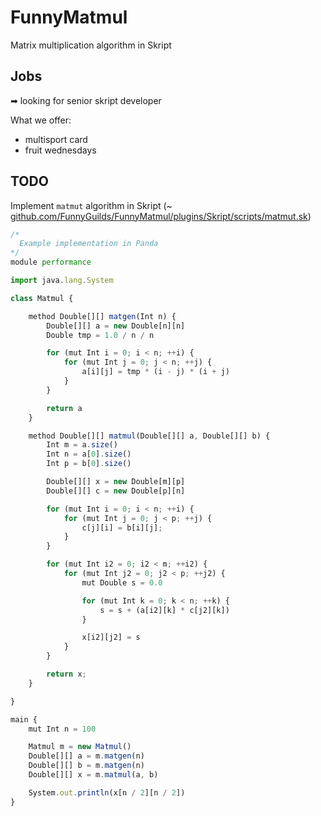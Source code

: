 # FunnyMatmul
Matrix multiplication algorithm in Skript

## Jobs
➡ looking for senior skript developer

What we offer:
- multisport card
- fruit wednesdays

## TODO
Implement `matmut` algorithm in Skript (~ [github.com/FunnyGuilds/FunnyMatmul/plugins/Skript/scripts/matmut.sk](https://github.com/FunnyGuilds/FunnyMatmul/blob/master/plugins/Skript/scripts/matmut.sk)) 

```js
/*
  Example implementation in Panda
*/
module performance

import java.lang.System

class Matmul {

    method Double[][] matgen(Int n) {
        Double[][] a = new Double[n][n]
        Double tmp = 1.0 / n / n

        for (mut Int i = 0; i < n; ++i) {
            for (mut Int j = 0; j < n; ++j) {
                a[i][j] = tmp * (i - j) * (i + j)
            }
        }

        return a
    }

    method Double[][] matmul(Double[][] a, Double[][] b) {
        Int m = a.size()
        Int n = a[0].size()
        Int p = b[0].size()

        Double[][] x = new Double[m][p]
        Double[][] c = new Double[p][n]

        for (mut Int i = 0; i < n; ++i) {
            for (mut Int j = 0; j < p; ++j) {
                c[j][i] = b[i][j];
            }
        }

        for (mut Int i2 = 0; i2 < m; ++i2) {
            for (mut Int j2 = 0; j2 < p; ++j2) {
                mut Double s = 0.0

                for (mut Int k = 0; k < n; ++k) {
                    s = s + (a[i2][k] * c[j2][k])
                }

                x[i2][j2] = s
            }
        }

        return x;
    }

}

main {
    mut Int n = 100

    Matmul m = new Matmul()
    Double[][] a = m.matgen(n)
    Double[][] b = m.matgen(n)
    Double[][] x = m.matmul(a, b)

    System.out.println(x[n / 2][n / 2])
}
```
